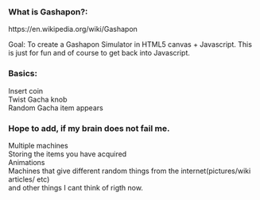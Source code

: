 <h3>What is Gashapon?:</h3>
https://en.wikipedia.org/wiki/Gashapon

<he>Goal:</h3>
To create a Gashapon Simulator in HTML5 canvas + Javascript. This is just for fun and of course to get back into
Javascript.

<h3>Basics:</h3>
Insert coin<br>
Twist Gacha knob<br>
Random Gacha item appears<br>

<h3>Hope to add, if my brain does not fail me.</h3>
Multiple machines<br>
Storing the items you have acquired<br>
Animations<br>
Machines that give different random things from the internet(pictures/wiki articles/ etc)<br>
and other things I cant think of rigth now.



